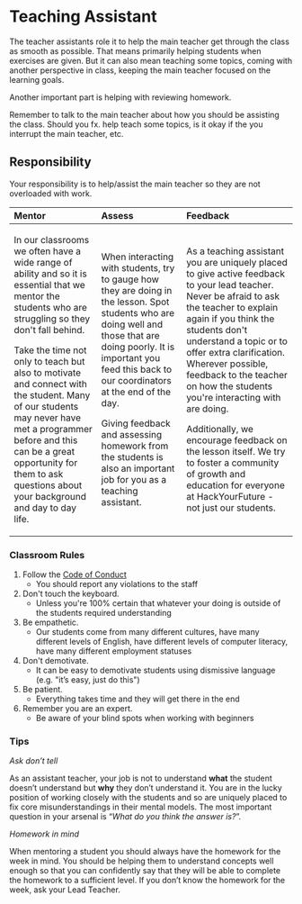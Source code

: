 # Teaching Assistant

The teacher assistants role it to help the main teacher get through the class as smooth as possible. That means primarily helping students when exercises are given. But it can also mean teaching some topics, coming with another perspective in class, keeping the main teacher focused on the learning goals.

Another important part is helping with reviewing homework.

Remember to talk to the main teacher about how you should be assisting the class. Should you fx. help teach some topics, is it okay if the you interrupt the main teacher, etc.

## Responsibility

Your responsibility is to help/assist the main teacher so they are not overloaded with work.

<table>
  <thead>
    <tr>
      <th style="text-align:left">Mentor</th>
      <th style="text-align:left">Assess</th>
      <th style="text-align:left">Feedback</th>
    </tr>
  </thead>
  <tbody>
    <tr>
      <td style="text-align:left">
        <p>In our classrooms we often have a wide range of ability and so it is essential
          that we mentor the students who are struggling so they don&apos;t fall
          behind.</p>
        <p>Take the time not only to teach but also to motivate and connect with
          the student. Many of our students may never have met a programmer before
          and this can be a great opportunity for them to ask questions about your
          background and day to day life.</p>
      </td>
      <td style="text-align:left">
        <p>When interacting with students, try to gauge how they are doing in the
          lesson. Spot students who are doing well and those that are doing poorly.
          It is important you feed this back to our coordinators at the end of the
          day.</p>
        <p>Giving feedback and assessing homework from the students is also an important
          job for you as a teaching assistant.</p>
      </td>
      <td style="text-align:left">
        <p>As a teaching assistant you are uniquely placed to give active feedback
          to your lead teacher. Never be afraid to ask the teacher to explain again
          if you think the students don&apos;t understand a topic or to offer extra
          clarification. Wherever possible, feedback to the teacher on how the students
          you&apos;re interacting with are doing.</p>
        <p>Additionally, we encourage feedback on the lesson itself. We try to foster
          a community of growth and education for everyone at HackYourFuture - not
          just our students.</p>
      </td>
    </tr>
  </tbody>
</table>

### Classroom Rules

1. ​Follow the [Code of Conduct](https://github.com/HackYourFuture-CPH/curriculum/blob/master/code-of-conduct.pdf)
   * You should report any violations to the staff
2. Don't touch the keyboard.
   * Unless you're 100% certain that whatever your doing is outside of the students required understanding
3. Be empathetic.
   * Our students come from many different cultures, have many different levels of English, have different levels of computer literacy, have many different employment statuses
4. Don't demotivate.
   * It can be easy to demotivate students using dismissive language \(e.g. "it’s easy, just do this"\)
5. Be patient.
   * Everything takes time and they will get there in the end
6. Remember you are an expert.
   * Be aware of your blind spots when working with beginners

### Tips

_Ask don’t tell_

As an assistant teacher, your job is not to understand **what** the student doesn’t understand but **why** they don’t understand it. You are in the lucky position of working closely with the students and so are uniquely placed to fix core misunderstandings in their mental models. The most important question in your arsenal is “_What do you think the answer is?_”.

_Homework in mind_

When mentoring a student you should always have the homework for the week in mind. You should be helping them to understand concepts well enough so that you can confidently say that they will be able to complete the homework to a sufficient level. If you don’t know the homework for the week, ask your Lead Teacher.

